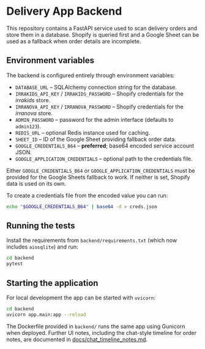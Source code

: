 # Delivery App Backend

This repository contains a FastAPI service used to scan delivery orders and
store them in a database. Shopify is queried first and a Google Sheet can be
used as a fallback when order details are incomplete.

## Environment variables

The backend is configured entirely through environment variables:

- `DATABASE_URL` – SQLAlchemy connection string for the database.
- `IRRAKIDS_API_KEY` / `IRRAKIDS_PASSWORD` – Shopify credentials for the
  *irrakids* store.
- `IRRANOVA_API_KEY` / `IRRANOVA_PASSWORD` – Shopify credentials for the
  *irranova* store.
- `ADMIN_PASSWORD` – password for the admin interface (defaults to
  `admin123`).
- `REDIS_URL` – optional Redis instance used for caching.
- `SHEET_ID` – ID of the Google Sheet providing fallback order data.
- `GOOGLE_CREDENTIALS_B64` – **preferred**; base64 encoded service account JSON.
- `GOOGLE_APPLICATION_CREDENTIALS` – optional path to the credentials file.

Either `GOOGLE_CREDENTIALS_B64` or `GOOGLE_APPLICATION_CREDENTIALS` must be
provided for the Google Sheets fallback to work. If neither is set, Shopify data
is used on its own.

To create a credentials file from the encoded value you can run:

```bash
echo "$GOOGLE_CREDENTIALS_B64" | base64 -d > creds.json
```

## Running the tests

Install the requirements from `backend/requirements.txt` (which now includes
`aiosqlite`) and run:

```bash
cd backend
pytest
```

## Starting the application

For local development the app can be started with `uvicorn`:

```bash
cd backend
uvicorn app.main:app --reload
```

The Dockerfile provided in `backend/` runs the same app using Gunicorn when
deployed.
Further UI notes, including the chat-style timeline for order notes, are documented in [docs/chat_timeline_notes.md](docs/chat_timeline_notes.md).
